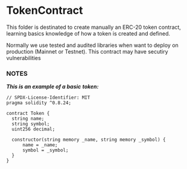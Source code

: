 # TokenContract

This folder is destinated to create manually an ERC-20 token contract, learning basics knowledge of how a token is created and defined.

Normally we use tested and audited libraries when want to deploy on production (Mainnet or Testnet). This contract may have secutiry vulnerabilities

### NOTES

***This is an example of a basic*** ***token:***

```solidity
// SPDX-License-Identifier: MIT
pragma solidity ^0.8.24;

contract Token {
  string name;
  string symbol;
  uint256 decimal;

  constructor(string memory _name, string memory _symbol) {
      name = _name;
      symbol = _symbol;
  }
}
```
